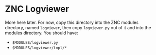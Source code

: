 ZNC Logviewer
=============

More here later. For now, copy this directory into the ZNC modules
directory, named `logviewer`, then copy `logviewer.py` out of it and
into the modules directory. You should have:

 * `$MODULES/logviewer.py`
 * `$MODULES/logviewer/tmpl/*`
